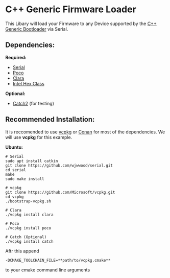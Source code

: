 # C++ Generic Firmware Loader

This Libary will load your Firmware to any Device supported by the 
[C++ Generic Bootloader](https://github.com/SetZero/cpp-firmware-loader) via Serial.

## Dependencies:

**Required:**
* [Serial](https://github.com/wjwwood/serial)
* [Poco](https://pocoproject.org/)
* [Clara](https://github.com/catchorg/Clara)
* [Intel Hex Class](https://github.com/codinghead/Intel-HEX-Class)

**Optional:**
* [Catch2](https://github.com/catchorg/Catch2) (for testing)

## Recommended Installation:

It is reccomended to use [vcpkg](https://github.com/microsoft/vcpkg/) or [Conan](https://conan.io/) for most of the dependencies.
We will use **vcpkg** for this example.

**Ubuntu:**
```
# Serial
sudo apt install catkin
git clone https://github.com/wjwwood/serial.git
cd serial
make
sudo make install

# vcpkg
git clone https://github.com/Microsoft/vcpkg.git
cd vcpkg
./bootstrap-vcpkg.sh

# Clara
./vcpkg install clara

# Poco
./vcpkg install poco

# Catch (Optional)
./vcpkg install catch
```

Aftr this append 
```
-DCMAKE_TOOLCHAIN_FILE=**path/to/vcpkg.cmake**
```
to your cmake command line arguments
